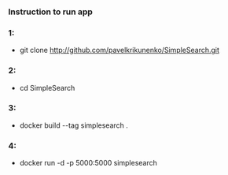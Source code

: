 ### Instruction to run app

### 1: 
  - git clone http://github.com/pavelkrikunenko/SimpleSearch.git
### 2: 
  - cd SimpleSearch
### 3: 
  - docker build --tag simplesearch .
### 4:
  - docker run -d -p 5000:5000 simplesearch
